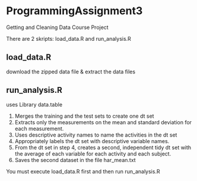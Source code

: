 # ProgrammingAssignment3
Getting and Cleaning Data Course Project

There are 2 skripts:
load_data.R and run_analysis.R

## load_data.R
download the zipped data file & extract the data files

## run_analysis.R
uses Library data.table

1. Merges the training and the test sets to create one dt set
2. Extracts only the measurements on the mean and standard deviation for each measurement. 
3. Uses descriptive activity names to name the activities in the dt set
4. Appropriately labels the dt set with descriptive variable names. 
5. From the dt set in step 4, creates a second, independent tidy dt set with the average of each variable for each activity and each subject.
6. Saves the second dataset in the file har_mean.txt

You must execute load_data.R first and then run run_analysis.R
